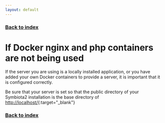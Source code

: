 ```yaml
---
layout: default
---
```


### [Back to index](/index.html)

# If Docker nginx and php containers are not being used

If the server you are using is a locally installed application, or you have added your own Docker containers to provide
a server, it is important that it is configured correctly.

Be sure that your server is set so that the public directory of your Symbiota2 installation is the base directory of
[http://localhost/](http://localhost/){:target="_blank"}

### [Back to index](/index.html)
